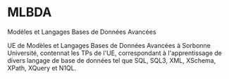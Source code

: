 # MLBDA
Modèles et Langages Bases de Données Avancées

UE de Modèles et Langages Bases de Données Avancées à Sorbonne Université, contennat les TPs de l'UE, correspondant à l'apprentissage de divers langage de base de données tel que SQL, SQL3, XML, XSchema, XPath, XQuery et N1QL.
